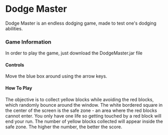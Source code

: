 # Dodge Master

Dodge Master is an endless dodging game, made to test one's dodging abilities. 

### Game Information
In order to play the game, just download the DodgeMaster.jar file

#### Controls
Move the blue box around using the arrow keys.

#### How To Play
The objective is to collect yellow blocks while avoiding the red blocks, which randomly bounce around the window. The white bordered square in the center of the screen is the safe zone - an area where the red blocks cannot enter. You only have one life so getting touched by a red block will end your run. The number of yellow blocks collected will appear inside the safe zone. The higher the number, the better the score.
